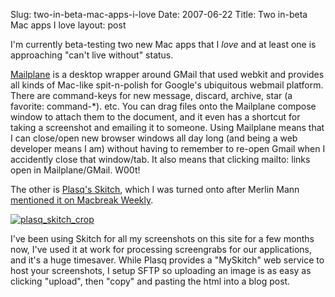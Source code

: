 Slug: two-in-beta-mac-apps-i-love
Date: 2007-06-22
Title: Two in-beta Mac apps I love
layout: post

I'm currently beta-testing two new Mac apps that I *love* and at least one is approaching "can't live without" status.

[Mailplane](http://mailplaneapp.com/index.html) is a desktop wrapper around GMail that used webkit and provides all kinds of Mac-like spit-n-polish for Google's ubiquitous webmail platform. There are command-keys for new message, discard, archive, star (a favorite: command-*). etc. You can drag files onto the Mailplane compose window to attach them to the document, and it even has a shortcut for taking a screenshot and emailing it to someone. Using Mailplane means that I can close/open new browser windows all day long (and being a web developer means I am) without having to remember to re-open Gmail when I accidently close that window/tab. It also means that clicking mailto: links open in Mailplane/GMail. W00t!

The other is [Plasq's Skitch](http://plasq.com/skitch), which I was turned onto after Merlin Mann [mentioned it on Macbreak Weekly](http://www.twit.tv/node/4917).

<a href="http://redmonk.net/files/skitch/plasq_skitch-20070621-092743.png"><img  alt="plasq_skitch_crop" class="at-xid-6a010534988cd3970b0120a5b36547970c " src="https://steveivy.typepad.com/.a/6a010534988cd3970b0120a5b36547970c-pi" /></a>

I've been using Skitch for all my screenshots on this site for a few months now, I've used it at work for processing screengrabs for our applications, and it's a huge timesaver. While Plasq provides a "MySkitch" web service to host your screenshots, I setup SFTP so uploading an image is as easy as clicking "upload", then "copy" and pasting the html into a blog post.
